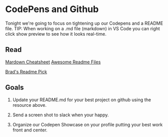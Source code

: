 # CodePens and Github

Tonight we're going to focus on tightening up our Codepens and a README file. TIP: When working on a .md file (markdown) in VS Code you can right click show preview to see how it looks real-time.

## Read

[Mardown Cheatsheet](https://github.com/adam-p/markdown-here/wiki/Markdown-Cheatsheet)
[Awesome Readme Files](https://github.com/matiassingers/awesome-readme)

[Brad's Readme Pick](https://github.com/ryanoasis/nerd-fonts)

## Goals

1. Update your README.md for your best project on github using the resource above.

2. Send a screen shot to slack when your happy.

3. Organize our Codepen Showcase on your profile putting your best work front and center.
